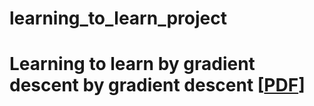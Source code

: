 # learning_to_learn_project
# Learning to learn by gradient descent by gradient descent [[PDF](https://arxiv.org/pdf/1606.04474v2.pdf)]
